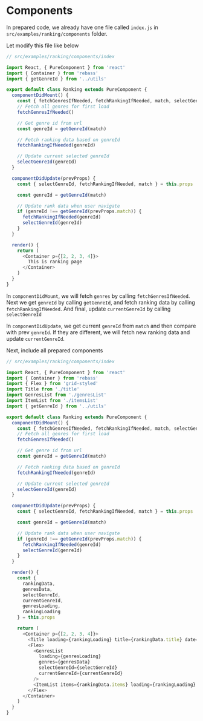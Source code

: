 # Components

In prepared code, we already have one file called `index.js` in `src/examples/ranking/components` folder.

Let modify this file like below

```javascript
// src/examples/ranking/components/index

import React, { PureComponent } from 'react'
import { Container } from 'rebass'
import { getGenreId } from '../utils'

export default class Ranking extends PureComponent {
  componentDidMount() {
    const { fetchGenresIfNeeded, fetchRankingIfNeeded, match, selectGenreId } = this.props
    // Fetch all genres for first load
    fetchGenresIfNeeded()

    // Get genre id from url
    const genreId = getGenreId(match)

    // Fetch ranking data based on genreId
    fetchRankingIfNeeded(genreId)

    // Update current selected genreId
    selectGenreId(genreId)
  }

  componentDidUpdate(prevProps) {
    const { selectGenreId, fetchRankingIfNeeded, match } = this.props

    const genreId = getGenreId(match)

    // Update rank data when user navigate
    if (genreId !== getGenreId(prevProps.match)) {
      fetchRankingIfNeeded(genreId)
      selectGenreId(genreId)
    }
  }

  render() {
    return (
      <Container p={[2, 2, 3, 4]}>
        This is ranking page
      </Container>
    )
  }
}
```

In `componentDidMount`, we will fetch `genres` by calling `fetchGenresIfNeeded`.
Next we get `genreId` by calling `getGenreId`, and fetch ranking data by calling `fetchRankingIfNeeded`.
And final, update `currentGenreId` by calling `selectGenreId`

In `componentDidUpdate`, we get current `genreId` from `match` and then compare with prev `genreId`. If they are different, we will fetch new ranking data and update `currentGenreId`.

Next, include all prepared components

```javascript
// src/examples/ranking/components/index

import React, { PureComponent } from 'react'
import { Container } from 'rebass'
import { Flex } from 'grid-styled'
import Title from './title'
import GenresList from './genresList'
import ItemList from './itemsList'
import { getGenreId } from '../utils'

export default class Ranking extends PureComponent {
  componentDidMount() {
    const { fetchGenresIfNeeded, fetchRankingIfNeeded, match, selectGenreId } = this.props
    // Fetch all genres for first load
    fetchGenresIfNeeded()

    // Get genre id from url
    const genreId = getGenreId(match)

    // Fetch ranking data based on genreId
    fetchRankingIfNeeded(genreId)

    // Update current selected genreId
    selectGenreId(genreId)
  }

  componentDidUpdate(prevProps) {
    const { selectGenreId, fetchRankingIfNeeded, match } = this.props

    const genreId = getGenreId(match)

    // Update rank data when user navigate
    if (genreId !== getGenreId(prevProps.match)) {
      fetchRankingIfNeeded(genreId)
      selectGenreId(genreId)
    }
  }

  render() {
    const {
      rankingData,
      genresData,
      selectGenreId,
      currentGenreId,
      genresLoading,
      rankingLoading
    } = this.props

    return (
      <Container p={[2, 2, 3, 4]}>
        <Title loading={rankingLoading} title={rankingData.title} date={rankingData.date} />
        <Flex>
          <GenresList
            loading={genresLoading}
            genres={genresData}
            selectGenreId={selectGenreId}
            currentGenreId={currentGenreId}
          />
          <ItemList items={rankingData.items} loading={rankingLoading} />
        </Flex>
      </Container>
    )
  }
}
```
